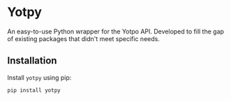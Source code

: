 # Yotpy

An easy-to-use Python wrapper for the Yotpo API. Developed to fill the gap of existing packages that didn't meet specific needs.

## Installation

Install `yotpy` using pip:

```bash
pip install yotpy
```